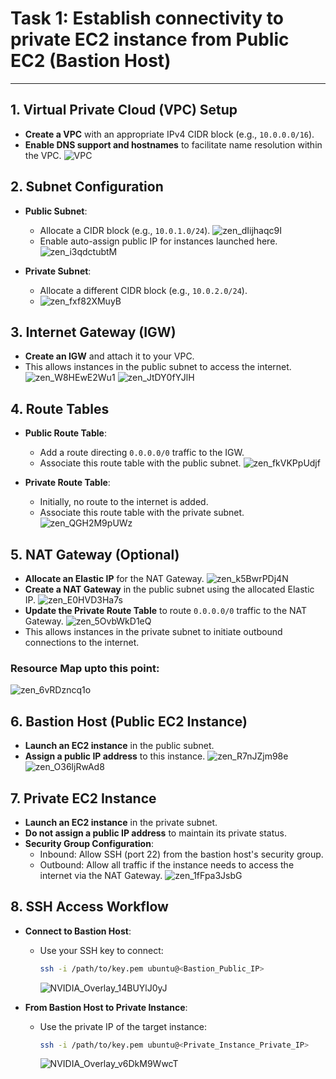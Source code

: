 # Task 1: Establish connectivity to private EC2 instance from Public EC2 (Bastion Host)
---

## 1. Virtual Private Cloud (VPC) Setup

* **Create a VPC** with an appropriate IPv4 CIDR block (e.g., `10.0.0.0/16`).
* **Enable DNS support and hostnames** to facilitate name resolution within the VPC.
![VPC](https://github.com/user-attachments/assets/f1221bab-5c23-4c81-bf79-9627ccdadc40)

## 2. Subnet Configuration

* **Public Subnet**:
  * Allocate a CIDR block (e.g., `10.0.1.0/24`).
    ![zen_dIijhaqc9I](https://github.com/user-attachments/assets/2f2e896d-970d-4126-88e5-eb85e795dd3f)
  * Enable auto-assign public IP for instances launched here.
    ![zen_i3qdctubtM](https://github.com/user-attachments/assets/2670f056-8b3d-42d7-8281-69ab6d607827)

* **Private Subnet**:
  * Allocate a different CIDR block (e.g., `10.0.2.0/24`).
  * ![zen_fxf82XMuyB](https://github.com/user-attachments/assets/8e903e55-57bd-403b-a6dd-bc7d3505b8ac)

## 3. Internet Gateway (IGW)

* **Create an IGW** and attach it to your VPC.
* This allows instances in the public subnet to access the internet.
![zen_W8HEwE2Wu1](https://github.com/user-attachments/assets/34e1e662-8929-4c56-90ea-af4f3cea6780)
![zen_JtDY0fYJlH](https://github.com/user-attachments/assets/efcce3a2-9e7b-4884-89a3-9875a276222c)

## 4. Route Tables

* **Public Route Table**:
  * Add a route directing `0.0.0.0/0` traffic to the IGW.
  * Associate this route table with the public subnet.
    ![zen_fkVKPpUdjf](https://github.com/user-attachments/assets/f90b8bda-54d0-4ffc-b3bb-e51a332ee9a1)

* **Private Route Table**:
  * Initially, no route to the internet is added.
  * Associate this route table with the private subnet.
    ![zen_QGH2M9pUWz](https://github.com/user-attachments/assets/568fc43b-aa74-4c4f-b541-c381b6a6ed6e)

## 5. NAT Gateway (Optional)

* **Allocate an Elastic IP** for the NAT Gateway.
  ![zen_k5BwrPDj4N](https://github.com/user-attachments/assets/9653ab97-cc07-47d5-a2f1-cdf412d1dd8f)
* **Create a NAT Gateway** in the public subnet using the allocated Elastic IP.
  ![zen_E0HVD3Ha7s](https://github.com/user-attachments/assets/614b5a5c-dcef-4cbd-9881-d53e66244130)
* **Update the Private Route Table** to route `0.0.0.0/0` traffic to the NAT Gateway.
  ![zen_5OvbWkD1eQ](https://github.com/user-attachments/assets/6fd232f3-9069-49ab-8b6f-49e099422021)
* This allows instances in the private subnet to initiate outbound connections to the internet.

### Resource Map upto this point:
![zen_6vRDzncq1o](https://github.com/user-attachments/assets/198b3e17-853f-46a5-8e22-65eeab9cc415)

## 6. Bastion Host (Public EC2 Instance)

* **Launch an EC2 instance** in the public subnet.
* **Assign a public IP address** to this instance.
![zen_R7nJZjm98e](https://github.com/user-attachments/assets/44a5fc8c-e6d4-447a-9b3c-0624bda99d65)
![zen_O36ljRwAd8](https://github.com/user-attachments/assets/81741a63-a5e9-40db-a56f-301b82e68467)

## 7. Private EC2 Instance

* **Launch an EC2 instance** in the private subnet.
* **Do not assign a public IP address** to maintain its private status.
* **Security Group Configuration**:
  * Inbound: Allow SSH (port 22) from the bastion host's security group.
  * Outbound: Allow all traffic if the instance needs to access the internet via the NAT Gateway.
![zen_1fFpa3JsbG](https://github.com/user-attachments/assets/0428dffe-94c3-42d8-a726-abaa7bf06d5f)

## 8. SSH Access Workflow

* **Connect to Bastion Host**:
  * Use your SSH key to connect:
    ```bash
    ssh -i /path/to/key.pem ubuntu@<Bastion_Public_IP>
    ```
    ![NVIDIA_Overlay_14BUYlJ0yJ](https://github.com/user-attachments/assets/ae320edf-65ee-4728-b7fd-b044a8949945)

* **From Bastion Host to Private Instance**:
  * Use the private IP of the target instance:
    ```bash
    ssh -i /path/to/key.pem ubuntu@<Private_Instance_Private_IP>
    ```
    ![NVIDIA_Overlay_v6DkM9WwcT](https://github.com/user-attachments/assets/a3c05116-d8f5-4c4a-bb37-5b417df9f737)

